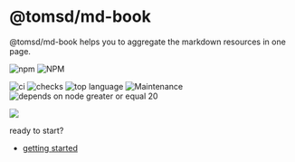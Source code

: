 # @tomsd/md-book

@tomsd/md-book helps you to aggregate the markdown resources in one page.

![npm](https://img.shields.io/npm/v/@tomsd/md-book?style=for-the-badge&logo=npm)
![NPM](https://img.shields.io/npm/l/@tomsd/md-book?style=for-the-badge&logo=npm)

![ci](https://img.shields.io/github/actions/workflow/status/tomsdoo/md-book/ci.yml?style=social&logo=github)
![checks](https://img.shields.io/github/check-runs/tomsdoo/md-book/main?style=social&logo=github)
![top language](https://img.shields.io/github/languages/top/tomsdoo/md-book?style=social&logo=typescript)
![Maintenance](https://img.shields.io/maintenance/yes/2025?style=social&logo=github)
![depends on node greater or equal 20](https://img.shields.io/badge/node.js-%3E%3D%2020-lightyellow?style=social&logo=nodedotjs)

[![](https://nodei.co/npm/@tomsd/md-book.svg?mini=true)](https://www.npmjs.com/package/@tomsd/md-book)

ready to start?
- [getting started](./getting_started.md)
